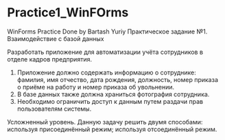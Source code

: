 # Practice1_WinFOrms
WinForms Practice
Done by Bartash Yuriy
Практическое задание №1. Взаимодействие с базой данных

Разработать приложение для автоматизации учёта сотрудников в отделе кадров предприятия.
1.	Приложение должно содержать информацию о сотруднике: фамилия, имя отчество, дата рождения, должность, номер приказа о приёме на работу и номер приказа об увольнении.
2.	В базе данных также должна храниться фотография сотрудника.
4.	Необходимо ограничить доступ к данным путем раздачи прав пользователям системы.

Усложненный уровень. Данную задачу решить двумя способами: 
используя присоединённый режим;
используя отсоединённый режим.

